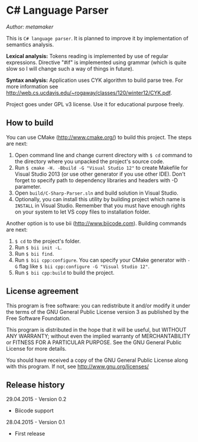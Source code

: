 C# Language Parser
==================

*Author: metamaker*

This is `C# language parser`. It is planned to improve it by implementation of semantics analysis.

**Lexical analysis:** Tokens reading is implemented by use of regular expressions. Directive "#if" is implemented using grammar (which is quite slow so I will
change such a way of things in future).

**Syntax analysis:** Application uses CYK algorithm to build parse tree. For more information see <http://web.cs.ucdavis.edu/~rogaway/classes/120/winter12/CYK.pdf>.

Project goes under GPL v3 license. Use it for educational purpose freely.

How to build
------------

You can use CMake (<http://www.cmake.org/>) to build this project. The steps are next:

1. Open command line and change current directory with `$ cd` command to the directory where you unpacked the project's source code.
2. Run `$ cmake -H. -Bbuild -G "Visual Studio 12"` to create Makefile for Visual Studio 2013 (or use other generator if you use other IDE). Don't forget to specify path to dependency libraries and headers with -D parameter.
3. Open `build/C-Sharp-Parser.sln` and build solution in Visual Studio.
4. Optionally, you can install this utility by building project which name is `INSTALL` in Visual Studio. Remember that you must have enough rights on your system to let VS copy files to installation folder.

Another option is to use bii (<http://www.biicode.com>). Building commands are next:

1. `$ cd` to the project's folder.
2. Run `$ bii init -L`.
3. Run `$ bii find`.
4. Run `$ bii cpp:configure`. You can specify your CMake generator with `-G` flag like `$ bii cpp:configure -G "Visual Studio 12"`.
5. Run `$ bii cpp:build` to build the project.

License agreement
-----------------

This program is free software: you can redistribute it and/or modify
it under the terms of the GNU General Public License version 3 as published
by the Free Software Foundation.

This program is distributed in the hope that it will be useful,
but WITHOUT ANY WARRANTY; without even the implied warranty of
MERCHANTABILITY or FITNESS FOR A PARTICULAR PURPOSE.  See the
GNU General Public License for more details.

You should have received a copy of the GNU General Public License
along with this program. If not, see <http://www.gnu.org/licenses/>

Release history
---------------

29.04.2015 - Version 0.2
- Biicode support

28.04.2015 - Version 0.1
- First release
